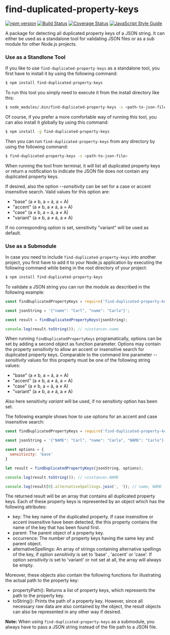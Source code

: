 # find-duplicated-property-keys

 [![npm version](https://badge.fury.io/js/find-duplicated-property-keys.svg)](https://badge.fury.io/js/find-duplicated-property-keys)
 [![Build Status](https://travis-ci.org/SebastianG77/find-duplicated-property-keys.svg?branch=master)](https://travis-ci.org/SebastianG77/find-duplicated-property-keys) 
 [![Coverage Status](https://coveralls.io/repos/github/SebastianG77/find-duplicated-property-keys/badge.svg?branch=master)](https://coveralls.io/github/SebastianG77/find-duplicated-property-keys?branch=master)
 [![JavaScript Style Guide](https://img.shields.io/badge/code_style-standard-brightgreen.svg)](https://standardjs.com)

A package for detecting all duplicated property keys of a JSON string. It can either be used as a standalone tool for validating JSON files or as a sub module for other Node.js projects.


### Use as a Standlone Tool

If you like to use `find-duplicated-property-keys` as a standalone tool, you first have to install it by using the following command:

```bash
$ npm install find-duplicated-property-keys
```

To run this tool you simply need to execute it from the install directory like this:

```bash
$ node_modules/.bin/find-duplicated-property-keys -s <path-to-json-file>
```

Of course, if you prefer a more comfortable way of running this tool, you can also install it globally by using this command:

```bash
$ npm install -g find-duplicated-property-keys
```

Then you can run `find-duplicated-property-keys` from any directory by using the following command:

```bash
$ find-duplicated-property-keys -s <path-to-json-file>
```

When running the tool from terminal, it will list all duplicated property keys or return a notification to indicate the JSON file does not contain any duplicated property keys.

If desired, also the option *--sensitivity* can be set for a case or accent insensitive search. Valid values for this option are:

* "base" (a ≠ b, a = á, a = A)
* "accent" (a ≠ b, a ≠ á, a = A)
* "case" (a ≠ b, a = á, a ≠ A)
* "variant" (a ≠ b, a ≠ á, a ≠ A)

If no corresponding option is set, sensitivity "variant" will be used as default.

### Use as a Submodule

In case you need to include `find-duplicated-property-keys` into another project, you first have to add it to your Node.js application by executing the following command while being in the root directory of your project:

```bash
$ npm install find-duplicated-property-keys
```

To validate a JSON string you can run the module as described in the following example:

```javascript
const findDuplicatedPropertyKeys = require('find-duplicated-property-keys');

const jsonString = '{"name": "Carl", "name": "Carla"}';

const result = findDuplicatedPropertyKeys(jsonString);

console.log(result.toString()); // <instance>.name
```

When running `findDuplicatedPropertyKeys` programatically, options can be set by adding a second object as function parameter. Options may contain the property *sensitivity* to allow an accent or insensitive search for duplicated property keys. Comparable to the command line parameter *--sensitivity* values for this property must be one of the following string values:

* "base" (a ≠ b, a = á, a = A)
* "accent" (a ≠ b, a ≠ á, a = A)
* "case" (a ≠ b, a = á, a ≠ A)
* "variant" (a ≠ b, a ≠ á, a ≠ A)

Also here sensitivity *variant* will be used, if no sensitivty option has been set.

The following example shows how to use options for an accent and case insensitive search: 

```javascript
const findDuplicatedPropertyKeys = require('find-duplicated-property-keys');

const jsonString = '{"NAME": "Carl", "name": "Carla", "NÀME": "Carlo"}';

const options = {
  sensitivity: 'base'
}

let result = findDuplicatedPropertyKeys(jsonString, options);

console.log(result.toString()); // <instance>.NAME

console.log(result[0].alternativeSpellings.join(', ')); // name, NÀME
```

The returned result will be an array that contains all duplicated property keys. Each of these property keys is represented by an object which has the following attributes:

- key: The key name of the duplicated property. If case insensitive or accent insensitive have been detected, the this property contains the name of the key that has been found first. 
- parent: The parent object of a property key.
- occurrence: The number of property keys having the same key and parent object.
- alternativeSpellings: An array of strings containing alternative spellings of the key, if option *sensitivity* is set to 'base' , 'accent' or 'case'. If option *sensitivity* is set to 'variant' or not set at all, the array will always be empty.

Moreover, these objects also contain the following functions for illustrating the actual path to the property key:

- propertyPath(): Returns a list of property keys, which represents the path to the property key.
- toString(): Prints the path of a property key. However, since all necessary raw data are also contained by the object, the result objects can also be represented in any other way if desired.

**Note:** When using `find-duplicated-property-keys` as a submodule, you always have to pass a JSON string instead of the file path to a JSON file. 